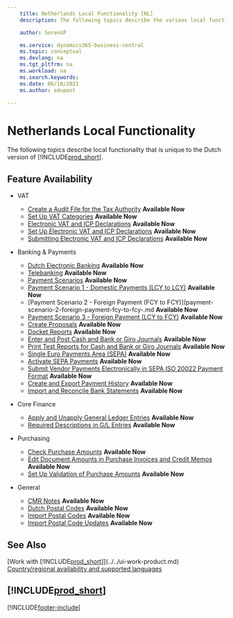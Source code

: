 ```yaml
---
    title: Netherlands Local Functionality [NL]
    description: The following topics describe the various local functionality in the Dutch version of Business Central.

    author: SorenGP

    ms.service: dynamics365-business-central
    ms.topic: conceptual
    ms.devlang: na
    ms.tgt_pltfrm: na
    ms.workload: na
    ms.search.keywords:
    ms.date: 06/18/2021
    ms.author: edupont

---
```

# Netherlands Local Functionality

The following topics describe local functionality that is unique to the Dutch version of [!INCLUDE[prod_short](../../includes/prod_short.md)].  

## Feature Availability  

* VAT
    * [Create a Audit File for the Tax Authority](how-to-create-an-audit-file-for-the-tax-authority.md) **Available Now**
    * [Set Up VAT Categories](how-to-set-up-vat-categories.md) **Available Now**
    * [Electronic VAT and ICP Declarations](electronic-vat-and-icp-declarations.md) **Available Now**
    * [Set Up Electronic VAT and ICP Declarations](how-to-set-up-electronic-vat-and-icp-declarations.md) **Available Now**
    * [Submitting Electronic VAT and ICP Declarations](electronic-vat-and-icp-declarations.md) **Available Now**

* Banking & Payments
    * [Dutch Electronic Banking](dutch-electronic-banking.md) **Available Now**
    * [Telebanking](telebanking.md) **Available Now**
    * [Payment Scenarios](payment-scenarios.md) **Available Now**
    * [Payment Scenario 1 - Domestic Payments (LCY to LCY)](payment-scenario-1-domestic-payments-lcy-to-lcy-.md) **Available Now**  
    * [Payment Scenario 2 - Foreign Payment (FCY to FCY)](payment-scenario-2-foreign-payment-fcy-to-fcy-.md **Available Now**  
    * [Payment Scenario 3 - Foreign Payment (LCY  to FCY)](payment-scenario-3-foreign-payment-lcy-to-fcy-.md) **Available Now**
    * [Create Proposals](how-to-create-proposals.md) **Available Now**
    * [Docket Reports](docket-reports.md) **Available Now**
    * [Enter and Post Cash and Bank or Giro Journals](how-to-enter-and-post-cash-and-bank-or-giro-journals.md) **Available Now**
    * [Print Test Reports for Cash and Bank or Giro Journals](how-to-print-the-test-reports-for-cash-and-bank-or-giro-journals.md) **Available Now**
    * [Single Euro Payments Area (SEPA)](single-euro-payments-area-sepa-.md) **Available Now**
    * [Activate SEPA Payments](how-to-activate-sepa-payments.md) **Available Now**
    * [Submit Vendor Payments Electronically in SEPA ISO 20022 Payment Format](how-to-submit-vendor-payments-electronically-in-sepa-iso-20022-payment-format.md) **Available Now**
    * [Create and Export Payment History](how-to-create-and-export-payment-history.md) **Available Now**
    * [Import and Reconcile Bank Statements](how-to-import-and-reconcile-bank-statements.md) **Available Now**

* Core Finance
    * [Apply and Unapply General Ledger Entries](how-to-apply-and-unapply-general-ledger-entries.md) **Available Now**
    * [Required Descriptions in G/L Entries](required-descriptions-in-g-l-entry.md) **Available Now**

* Purchasing
    * [Check Purchase Amounts](check-purchase-amounts.md) **Available Now**
    * [Edit Document Amounts in Purchase Invoices and Credit Memos](how-to-edit-document-amounts-in-purchase-invoices-and-credit-memos.md) **Available Now**  
    * [Set Up Validation of Purchase Amounts](how-to-set-up-validation-of-purchase-amounts.md) **Available Now**

* General
    * [CMR Notes](cmr-notes.md) **Available Now**
    * [Dutch Postal Codes](dutch-post-codes.md) **Available Now**
    * [Import Postal Codes](how-to-import-post-codes.md) **Available Now**
    * [Import Postal Code Updates](how-to-import-post-code-updates.md) **Available Now**  

## See Also

[Work with [!INCLUDE[prod_short](../../includes/prod_short.md)]](../../ui-work-product.md)  
[Country/regional availability and supported languages](/dynamics365/business-central/dev-itpro/compliance/apptest-countries-and-translations)  

## [!INCLUDE[prod_short](../../includes/free_trial_md.md)]  


[!INCLUDE[footer-include](../../includes/footer-banner.md)]